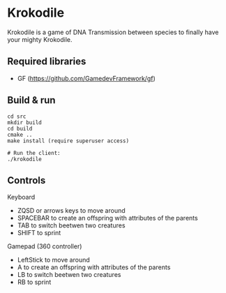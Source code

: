 # Krokodile
Krokodile is a game of DNA Transmission between species to finally have your mighty Krokodile.


## Required libraries
- GF (https://github.com/GamedevFramework/gf)

## Build & run
```
cd src
mkdir build
cd build
cmake ..
make install (require superuser access)

# Run the client:
./krokodile
```

## Controls

Keyboard

- ZQSD or arrows keys to move around
- SPACEBAR to create an offspring with attributes of the parents
- TAB to switch beetwen two creatures
- SHIFT to sprint

Gamepad (360 controller)

- LeftStick to move around
- A to create an offspring with attributes of the parents
- LB to switch beetwen two creatures
- RB to sprint
